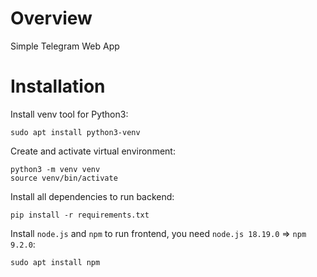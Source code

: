 # Overview
Simple Telegram Web App

# Installation
Install venv tool for Python3:
```
sudo apt install python3-venv
```
Create and activate virtual environment:
```
python3 -m venv venv
source venv/bin/activate
```
Install all dependencies to run backend:
```
pip install -r requirements.txt
```
Install ```node.js``` and ```npm``` to run frontend, you need ```node.js 18.19.0``` => ```npm 9.2.0```:
```
sudo apt install npm
```
